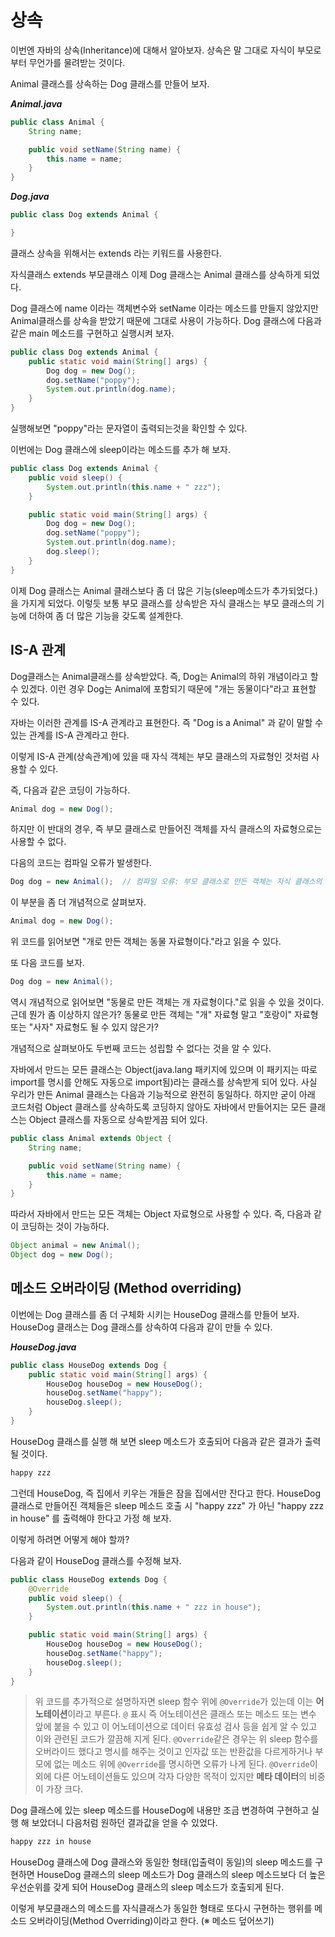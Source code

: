 # 상속

이번엔 자바의 상속(Inheritance)에 대해서 알아보자. 상속은 말 그대로 자식이 부모로부터 무언가를 물려받는 것이다.

Animal 클래스를 상속하는 Dog 클래스를 만들어 보자.

***Animal.java***

```java
public class Animal {
    String name;

    public void setName(String name) {
        this.name = name;
    }
}
```

***Dog.java***

```java
public class Dog extends Animal {

}
```

클래스 상속을 위해서는 extends 라는 키워드를 사용한다.

자식클래스 extends 부모클래스
이제 Dog 클래스는 Animal 클래스를 상속하게 되었다.

Dog 클래스에 name 이라는 객체변수와 setName 이라는 메소드를 만들지 않았지만 Animal클래스를 상속을 받았기 때문에 그대로 사용이 가능하다. Dog 클래스에 다음과 같은 main 메소드를 구현하고 실행시켜 보자.

```java
public class Dog extends Animal {
    public static void main(String[] args) {
        Dog dog = new Dog();
        dog.setName("poppy");
        System.out.println(dog.name);
    }
}
```

실행해보면 "poppy"라는 문자열이 출력되는것을 확인할 수 있다.

이번에는 Dog 클래스에 sleep이라는 메소드를 추가 해 보자.

```java
public class Dog extends Animal {
    public void sleep() {
        System.out.println(this.name + " zzz");
    }

    public static void main(String[] args) {
        Dog dog = new Dog();
        dog.setName("poppy");
        System.out.println(dog.name);
        dog.sleep();
    }
}
```

이제 Dog 클래스는 Animal 클래스보다 좀 더 많은 기능(sleep메소드가 추가되었다.)을 가지게 되었다. 이렇듯 보통 부모 클래스를 상속받은 자식 클래스는 부모 클래스의 기능에 더하여 좀 더 많은 기능을 갖도록 설계한다.

## IS-A 관계

Dog클래스는 Animal클래스를 상속받았다. 즉, Dog는 Animal의 하위 개념이라고 할 수 있겠다. 이런 경우 Dog는 Animal에 포함되기 때문에 "개는 동물이다"라고 표현할 수 있다.

자바는 이러한 관계를 IS-A 관계라고 표현한다. 즉 "Dog is a Animal" 과 같이 말할 수 있는 관계를 IS-A 관계라고 한다.

이렇게 IS-A 관계(상속관계)에 있을 때 자식 객체는 부모 클래스의 자료형인 것처럼 사용할 수 있다.

즉, 다음과 같은 코딩이 가능하다.

```java
Animal dog = new Dog();
```

하지만 이 반대의 경우, 즉 부모 클래스로 만들어진 객체를 자식 클래스의 자료형으로는 사용할 수 없다.

다음의 코드는 컴파일 오류가 발생한다.

```java
Dog dog = new Animal();  // 컴파일 오류: 부모 클래스로 만든 객체는 자식 클래스의 자료형으로 사용할 수 없다.
```

이 부분을 좀 더 개념적으로 살펴보자.

```java
Animal dog = new Dog();
```

위 코드를 읽어보면 "개로 만든 객체는 동물 자료형이다."라고 읽을 수 있다.

또 다음 코드를 보자.

```java
Dog dog = new Animal();
```

역시 개념적으로 읽어보면 "동물로 만든 객체는 개 자료형이다."로 읽을 수 있을 것이다. 근데 뭔가 좀 이상하지 않은가? 동물로 만든 객체는 "개" 자료형 말고 "호랑이" 자료형 또는 "사자" 자료형도 될 수 있지 않은가?

개념적으로 살펴보아도 두번째 코드는 성립할 수 없다는 것을 알 수 있다.

자바에서 만드는 모든 클래스는 Object(java.lang 패키지에 있으며 이 패키지는 따로 import를 명시를 안해도 자동으로 import됨)라는 클래스를 상속받게 되어 있다. 사실 우리가 만든 Animal 클래스는 다음과 기능적으로 완전히 동일하다. 하지만 굳이 아래 코드처럼 Object 클래스를 상속하도록 코딩하지 않아도 자바에서 만들어지는 모든 클래스는 Object 클래스를 자동으로 상속받게끔 되어 있다.

```java
public class Animal extends Object {
    String name;

    public void setName(String name) {
        this.name = name;
    }
}
```

따라서 자바에서 만드는 모든 객체는 Object 자료형으로 사용할 수 있다. 즉, 다음과 같이 코딩하는 것이 가능하다.

```java
Object animal = new Animal();
Object dog = new Dog();
```

## 메소드 오버라이딩 (Method overriding)

이번에는 Dog 클래스를 좀 더 구체화 시키는 HouseDog 클래스를 만들어 보자. HouseDog 클래스는 Dog 클래스를 상속하여 다음과 같이 만들 수 있다.

***HouseDog.java***

```java
public class HouseDog extends Dog {
    public static void main(String[] args) {
        HouseDog houseDog = new HouseDog();
        houseDog.setName("happy");
        houseDog.sleep();
    }
}
```

HouseDog 클래스를 실행 해 보면 sleep 메소드가 호출되어 다음과 같은 결과가 출력될 것이다.

```bash
happy zzz
```

그런데 HouseDog, 즉 집에서 키우는 개들은 잠을 집에서만 잔다고 한다. HouseDog 클래스로 만들어진 객체들은 sleep 메소드 호출 시 "happy zzz" 가 아닌 "happy zzz in house" 를 출력해야 한다고 가정 해 보자.

이렇게 하려면 어떻게 해야 할까?

다음과 같이 HouseDog 클래스를 수정해 보자.

```java
public class HouseDog extends Dog {
    @Override
    public void sleep() {
        System.out.println(this.name + " zzz in house");
    }

    public static void main(String[] args) {
        HouseDog houseDog = new HouseDog();
        houseDog.setName("happy");
        houseDog.sleep();
    }
}
```

> 위 코드를 추가적으로 설명하자면 sleep 함수 위에 `@Override`가 있는데 이는 **어노테이션**이라고 부른다. `@` 표시 즉 어노테이션은 클래스 또는 메소드 또는 변수 앞에 붙을 수 있고 이 어노테이션으로 데이터 유효성 검사 등을 쉽게 알 수 있고 이와 관련된 코드가 깔끔해 지게 된다. `@Override`같은 경우는 위 sleep 함수를 오버라이드 했다고 명시를 해주는 것이고 인자값 또는 반환값을 다르게하거나 부모에 없는 메소드 위에 `@Override`를 명시하면 오류가 나게 된다. `@Override`이외에 다른 어노테이션들도 있으며 각자 다양한 목적이 있지만 **메타 데이터**의 비중이 가장 크다.

Dog 클래스에 있는 sleep 메소드를 HouseDog에 내용만 조금 변경하여 구현하고 실행 해 보았더니 다음처럼 원하던 결과값을 얻을 수 있었다.

```bash
happy zzz in house
```

HouseDog 클래스에 Dog 클래스와 동일한 형태(입출력이 동일)의 sleep 메소드를 구현하면 HouseDog 클래스의 sleep 메소드가 Dog 클래스의 sleep 메소드보다 더 높은 우선순위를 갖게 되어 HouseDog 클래스의 sleep 메소드가 호출되게 된다.

이렇게 부모클래스의 메소드를 자식클래스가 동일한 형태로 또다시 구현하는 행위를 메소드 오버라이딩(Method Overriding)이라고 한다. (※ 메소드 덮어쓰기)
